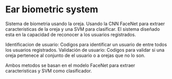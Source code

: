 # Ear biometric system
Sistema de biometria usando la oreja. Usando la CNN FaceNet para extraer caracteristicas de la oreja y una SVM para clasificar. El sistema diseñado esta en la capacidad de reconocer a los usuarios registrados.

Identificacion de usuario: Codigos para identificar un usuario de entre todos los usuarios registrados.
Validación de usuario: Codigos para validar si una oreja pertenece al conjunto de el usuario o a orejas que no lo son.

Ambos metodos se basan en el modelo FaceNet para extraer caracteristicas y SVM como clasificador.
